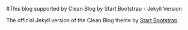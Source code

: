 #This blog supported by Clean Blog by Start Bootstrap - Jekyll Version

The official Jekyll version of the Clean Blog theme by [Start Bootstrap](http://startbootstrap.com/).